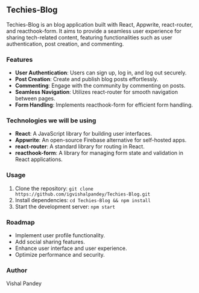 ## Techies-Blog

Techies-Blog is an blog application built with React, Appwrite, react-router, and reacthook-form. It aims to provide a seamless user experience for sharing tech-related content, featuring functionalities such as user authentication, post creation, and commenting.

### Features
- **User Authentication**: Users can sign up, log in, and log out securely.
- **Post Creation**: Create and publish blog posts effortlessly.
- **Commenting**: Engage with the community by commenting on posts.
- **Seamless Navigation**: Utilizes react-router for smooth navigation between pages.
- **Form Handling**: Implements reacthook-form for efficient form handling.

### Technologies we will be using
- **React**: A JavaScript library for building user interfaces.
- **Appwrite**: An open-source Firebase alternative for self-hosted apps.
- **react-router**: A standard library for routing in React.
- **reacthook-form**: A library for managing form state and validation in React applications.

### Usage
1. Clone the repository: `git clone https://github.com/igvishalpandey/Techies-Blog.git`
2. Install dependencies: `cd Techies-Blog && npm install`
3. Start the development server: `npm start`

### Roadmap
- Implement user profile functionality.
- Add social sharing features.
- Enhance user interface and user experience.
- Optimize performance and security.

### Author
Vishal Pandey
